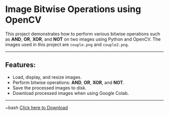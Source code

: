 # Image Bitwise Operations using OpenCV

This project demonstrates how to perform various bitwise operations such as **AND**, **OR**, **XOR**, and **NOT** on two images using Python and OpenCV. The images used in this project are `couple.png` and `couple2.png`.

---

## Features:
- Load, display, and resize images.
- Perform bitwise operations: **AND**, **OR**, **XOR**, and **NOT**.
- Save the processed images to disk.
- Download processed images when using Google Colab.

---

~bash
[Click here to Download](https://github.com/turzacse/Digital-Image-Processing.git)
